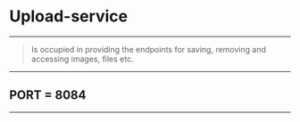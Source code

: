 # Upload-service

---

> Is occupied in providing the endpoints for saving, removing and accessing
> images, files etc.


---

## PORT = 8084

---